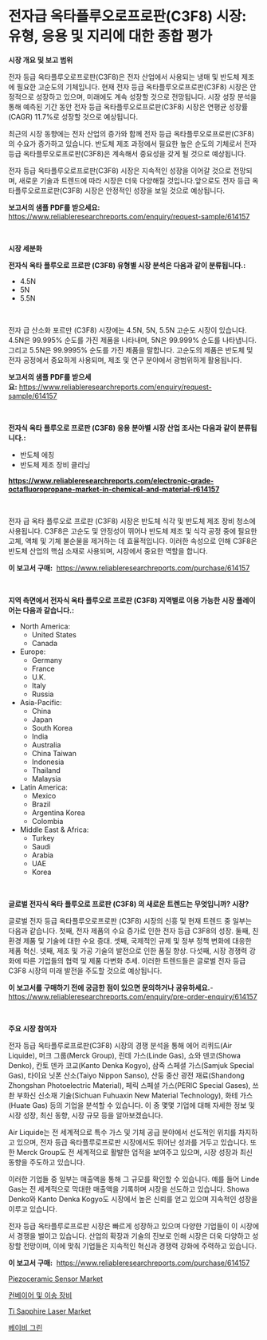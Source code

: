 <p><h1>전자급 옥타플루오로프로판(C3F8) 시장: 유형, 응용 및 지리에 대한 종합 평가</h1></p><p><strong>시장 개요 및 보고 범위</strong></p>
<p><p>전자 등급 옥타플루오로프로판(C3F8)은 전자 산업에서 사용되는 냉매 및 반도체 제조에 필요한 고순도의 기체입니다. 현재 전자 등급 옥타플루오로프로판(C3F8) 시장은 안정적으로 성장하고 있으며, 미래에도 계속 성장할 것으로 전망됩니다. 시장 성장 분석을 통해 예측된 기간 동안 전자 등급 옥타플루오로프로판(C3F8) 시장은 연평균 성장률(CAGR) 11.7%로 성장할 것으로 예상됩니다.</p><p>최근의 시장 동향에는 전자 산업의 증가와 함께 전자 등급 옥타플루오로프로판(C3F8)의 수요가 증가하고 있습니다. 반도체 제조 과정에서 필요한 높은 순도의 기체로서 전자 등급 옥타플루오로프로판(C3F8)은 계속해서 중요성을 갖게 될 것으로 예상됩니다.</p><p>전자 등급 옥타플루오로프로판(C3F8) 시장은 지속적인 성장을 이어갈 것으로 전망되며, 새로운 기술과 트렌드에 따라 시장은 더욱 다양해질 것입니다.앞으로도 전자 등급 옥타플루오로프로판(C3F8) 시장은 안정적인 성장을 보일 것으로 예상됩니다.</p></p>
<p><strong>보고서의 샘플 PDF를 받으세요:</strong> <a href="https://www.reliableresearchreports.com/enquiry/request-sample/614157">https://www.reliableresearchreports.com/enquiry/request-sample/614157</a></p>
<p>&nbsp;</p>
<p><strong>시장 세분화</strong></p>
<p><strong>전자식 옥타 플루오로 프로판 (C3F8) 유형별 시장 분석은 다음과 같이 분류됩니다.:</strong></p>
<p><ul><li>4.5N</li><li>5N</li><li>5.5N</li></ul></p>
<p>&nbsp;</p>
<p><p>전자 급 산소화 포르만 (C3F8) 시장에는 4.5N, 5N, 5.5N 고순도 시장이 있습니다. 4.5N은 99.995% 순도를 가진 제품을 나타내며, 5N은 99.999% 순도를 나타냅니다. 그리고 5.5N은 99.9995% 순도를 가진 제품을 말합니다. 고순도의 제품은 반도체 및 전자 공정에서 중요하게 사용되며, 제조 및 연구 분야에서 광범위하게 활용됩니다.</p></p>
<p><strong>보고서의 샘플 PDF를 받으세요:</strong>&nbsp;<a href="https://www.reliableresearchreports.com/enquiry/request-sample/614157">https://www.reliableresearchreports.com/enquiry/request-sample/614157</a></p>
<p>&nbsp;</p>
<p><strong> 전자식 옥타 플루오로 프로판 (C3F8) 응용 분야별 시장 산업 조사는 다음과 같이 분류됩니다.:</strong></p>
<p><ul><li>반도체 에칭</li><li>반도체 제조 장비 클리닝</li></ul></p>
<p><strong><a href="https://www.reliableresearchreports.com/electronic-grade-octafluoropropane-market-in-chemical-and-material-r614157">https://www.reliableresearchreports.com/electronic-grade-octafluoropropane-market-in-chemical-and-material-r614157</a></strong></p>
<p>&nbsp;</p>
<p><p>전자 급 옥타 플루오로 프로판 (C3F8) 시장은 반도체 식각 및 반도체 제조 장비 청소에 사용됩니다. C3F8은 고순도 및 안정성이 뛰어나 반도체 제조 및 식각 공정 중에 필요한 고체, 액체 및 기체 불순물을 제거하는 데 효율적입니다. 이러한 속성으로 인해 C3F8은 반도체 산업의 핵심 소재로 사용되며, 시장에서 중요한 역할을 합니다.</p></p>
<p><strong>이 보고서 구매:</strong>&nbsp; <a href="https://www.reliableresearchreports.com/purchase/614157">https://www.reliableresearchreports.com/purchase/614157</a></p>
<p>&nbsp;</p>
<p><strong>지역 측면에서 전자식 옥타 플루오로 프로판 (C3F8) 지역별로 이용 가능한 시장 플레이어는 다음과 같습니다.:</strong></p>
<p><ul>
    <li>
        North America:
        <ul>
            <li>United States</li>
            <li>Canada</li>
        </ul>
    </li>
    <li>
        Europe:
        <ul>
            <li>Germany</li>
            <li>France</li>
            <li>U.K.</li>
            <li>Italy</li>
            <li>Russia</li>
        </ul>
    </li>
    <li>
        Asia-Pacific:
        <ul>
            <li>China</li>
            <li>Japan</li>
            <li>South Korea</li>
            <li>India</li>
            <li>Australia</li>
            <li>China Taiwan</li>
            <li>Indonesia</li>
            <li>Thailand</li>
            <li>Malaysia</li>
        </ul>
    </li>
    <li>
        Latin America:
        <ul>
            <li>Mexico</li>
            <li>Brazil</li>
            <li>Argentina Korea</li>
            <li>Colombia</li>
        </ul>
    </li>
    <li>
        Middle East & Africa:
        <ul>
            <li>Turkey</li>
            <li>Saudi</li>
            <li>Arabia</li>
            <li>UAE</li>
            <li>Korea</li>
        </ul>
    </li>
    </ul></p>
<p>&nbsp;</p>
<p><strong>글로벌 전자식 옥타 플루오로 프로판 (C3F8) 의 새로운 트렌드는 무엇입니까? 시장?</strong></p>
<p><p>글로벌 전자 등급 옥타플루오로프로판 (C3F8) 시장의 신흥 및 현재 트렌드 중 일부는 다음과 같습니다. 첫째, 전자 제품의 수요 증가로 인한 전자 등급 C3F8의 성장. 둘째, 친환경 제품 및 기술에 대한 수요 증대. 셋째, 국제적인 규제 및 정부 정책 변화에 대응한 제품 혁신. 넷째, 제조 및 가공 기술의 발전으로 인한 품질 향상. 다섯째, 시장 경쟁력 강화에 따른 기업들의 협력 및 제품 다변화 추세. 이러한 트렌드들은 글로벌 전자 등급 C3F8 시장의 미래 발전을 주도할 것으로 예상됩니다.</p></p>
<p><strong>이 보고서를 구매하기 전에 궁금한 점이 있으면 문의하거나 공유하세요.</strong>- <a href="https://www.reliableresearchreports.com/enquiry/pre-order-enquiry/614157">https://www.reliableresearchreports.com/enquiry/pre-order-enquiry/614157</a></p>
<p>&nbsp;</p>
<p><strong>주요 시장 참여자</strong></p>
<p><p>전자 등급 옥타플루로프로판(C3F8) 시장의 경쟁 분석을 통해 에어 리퀴드(Air Liquide), 머크 그룹(Merck Group), 린데 가스(Linde Gas), 쇼와 덴코(Showa Denko), 칸토 덴카 코교(Kanto Denka Kogyo), 삼죽 스페셜 가스(Samjuk Special Gas), 타이요 닛폰 산소(Taiyo Nippon Sanso), 산둥 중산 광전 재료(Shandong Zhongshan Photoelectric Material), 페릭 스페셜 가스(PERIC Special Gases), 쓰촨 부화신 신소재 기술(Sichuan Fuhuaxin New Material Technology), 화테 가스(Huate Gas) 등의 기업을 분석할 수 있습니다. 이 중 몇몇 기업에 대해 자세한 정보 및 시장 성장, 최신 동향, 시장 규모 등을 알아보겠습니다.</p><p>Air Liquide는 전 세계적으로 특수 가스 및 기체 공급 분야에서 선도적인 위치를 차지하고 있으며, 전자 등급 옥타플루로프로판 시장에서도 뛰어난 성과를 거두고 있습니다. 또한 Merck Group도 전 세계적으로 활발한 업적을 보여주고 있으며, 시장 성장과 최신 동향을 주도하고 있습니다.</p><p>이러한 기업들 중 일부는 매출액을 통해 그 규모를 확인할 수 있습니다. 예를 들어 Linde Gas는 전 세계적으로 막대한 매출액을 기록하며 시장을 선도하고 있습니다. Showa Denko와 Kanto Denka Kogyo도 시장에서 높은 신뢰를 얻고 있으며 지속적인 성장을 이루고 있습니다.</p><p>전자 등급 옥타플루로프로판 시장은 빠르게 성장하고 있으며 다양한 기업들이 이 시장에서 경쟁을 벌이고 있습니다. 산업의 확장과 기술의 진보로 인해 시장은 더욱 다양하고 성장할 전망이며, 이에 맞춰 기업들은 지속적인 혁신과 경쟁력 강화에 주력하고 있습니다.</p></p>
<p><strong>이 보고서 구매:</strong>&nbsp;&nbsp;<a href="https://www.reliableresearchreports.com/purchase/614157">https://www.reliableresearchreports.com/purchase/614157</a></p>
<p><p><a href="https://issuu.com/reportprime-2/docs/piezoceramic-sensor-market-size-2030.pptx">Piezoceramic Sensor Market</a></p><p><a href="https://github.com/sammyUltyylrich9067856/Market-Research-Report-List-2/blob/main/741859392325.md">컨베이어 및 이송 장비</a></p><p><a href="https://issuu.com/reportprime-2/docs/ti-sapphire-laser-market-size-2030.pptx">Ti Sapphire Laser Market</a></p><p><a href="https://github.com/ConstantinVon/Market-Research-Report-List-1/blob/main/140689792326.md">베이비 그린</a></p></p>